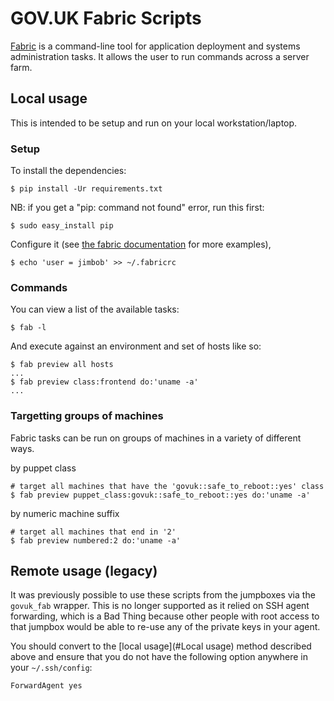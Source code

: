 # GOV.UK Fabric Scripts

[Fabric](http://fabfile.org) is a command-line tool for application deployment
and systems administration tasks. It allows the user to run commands across a
server farm.

## Local usage

This is intended to be setup and run on your local workstation/laptop.

### Setup

To install the dependencies:

    $ pip install -Ur requirements.txt

NB: if you get a "pip: command not found" error, run this first:

    $ sudo easy_install pip

Configure it (see [the fabric documentation][fabdoc] for more examples),

    $ echo 'user = jimbob' >> ~/.fabricrc

[fabdoc]: http://docs.fabfile.org/en/latest/usage/fab.html

### Commands

You can view a list of the available tasks:

    $ fab -l

And execute against an environment and set of hosts like so:

    $ fab preview all hosts
    ...
    $ fab preview class:frontend do:'uname -a'
    ...

### Targetting groups of machines

Fabric tasks can be run on groups of machines in a variety of different ways.

by puppet class

    # target all machines that have the 'govuk::safe_to_reboot::yes' class
    $ fab preview puppet_class:govuk::safe_to_reboot::yes do:'uname -a'

by numeric machine suffix

    # target all machines that end in '2'
    $ fab preview numbered:2 do:'uname -a'

## Remote usage (legacy)

It was previously possible to use these scripts from the jumpboxes via the
`govuk_fab` wrapper. This is no longer supported as it relied on SSH agent
forwarding, which is a Bad Thing because other people with root access to
that jumpbox would be able to re-use any of the private keys in your agent.

You should convert to the [local usage](#Local usage) method described above
and ensure that you do not have the following option anywhere in your
`~/.ssh/config`:

    ForwardAgent yes
